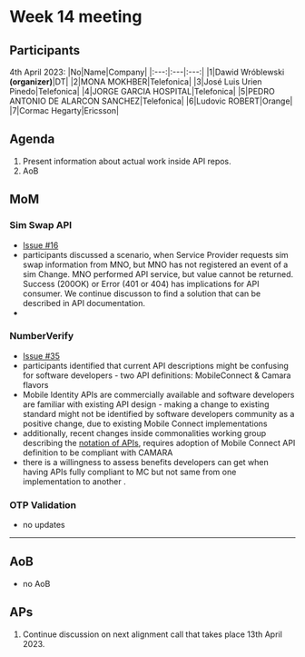 # Week 14 meeting

## Participants

4th April 2023:
|No|Name|Company|
|:---:|:---|:---:|
|1|Dawid Wróblewski **(organizer)**|DT|
|2|MONA MOKHBER|Telefonica|
|3|José Luis Urien Pinedo|Telefonica|
|4|JORGE GARCIA HOSPITAL|Telefonica|
|5|PEDRO ANTONIO DE ALARCON SANCHEZ|Telefonica|
|6|Ludovic ROBERT|Orange|
|7|Cormac Hegarty|Ericsson|

## Agenda

1. Present information about actual work inside API repos.
2. AoB

## MoM

### Sim Swap API

- [Issue #16](https://github.com/camaraproject/SimSwap/issues/16)
- participants discussed a scenario, when Service Provider requests sim swap information from MNO, but MNO has not registered an event of a sim Change. MNO performed API service, but value cannot be returned. Success (200OK) or Error (401 or 404) has implications for API consumer. We continue discusson to find a solution that can be described in API documentation.
- 
 
### NumberVerify

- [Issue #35](https://github.com/camaraproject/NumberVerification/issues/35)
- participants identified that current API descriptions might be confusing for software developers - two API definitions: MobileConnect & Camara flavors
- Mobile Identity APIs are commercially available and software developers are familiar with existing API design - making a change to existing standard might not be identified by software developers community as a positive change, due to existing Mobile Connect implementations
- additionally, recent changes inside commonalities working group describing the [notation of APIs](https://github.com/camaraproject/WorkingGroups/blob/main/Commonalities/documentation/API-design-guidelines.md#42-inputoutput-resource-definition), requires adoption of Mobile Connect API definition to be compliant with CAMARA
- there is a willingness to assess benefits developers can get when having APIs fully compliant to MC but not same from one implementation to another .

### OTP Validation

- no updates

-----

## AoB

- no AoB

## APs

1. Continue discussion on next alignment call that takes place 13th April 2023.
